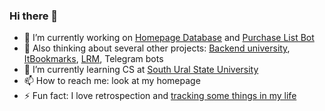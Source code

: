 ### Hi there 👋

<!--
**boryashkin/boryashkin** is a ✨ _special_ ✨ repository because its `README.md` (this file) appears on your GitHub profile.

Here are some ideas to get you started:

- 🔭 I’m currently working on ...
- 🌱 I’m currently learning ...
- 👯 I’m looking to collaborate on ...
- 🤔 I’m looking for help with ...
- 💬 Ask me about ...
- 📫 How to reach me: ...
- 😄 Pronouns: ...
- ⚡ Fun fact: ...
-->
- 🔭 I’m currently working on [Homepage Database](https://hpdb.ru) and [Purchase List Bot](https://t.me/purchase_list_bot)
- 🤔 Also thinking about several other projects: [Backend university](https://backend-university.ru), [ItBookmarks](https://chrome.google.com/webstore/detail/itbookmarks/pgbhhoondghmnejakmlengchfdkleklb?hl=ru), [LRM](https://lrm.borisd.ru/api/docs), Telegram bots
- 🌱 I’m currently learning CS at [South Ural State University](https://susu.ru)
- 📫 How to reach me: look at my homepage
- ⚡ Fun fact: I love retrospection and [tracking some things in my life](https://github.com/boryashkin/obsession)
